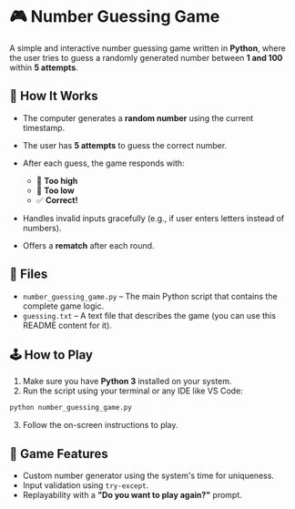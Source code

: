 # 🎮 Number Guessing Game

A simple and interactive number guessing game written in **Python**, where the user tries to guess a randomly generated number between **1 and 100** within **5 attempts**.

## 🚀 How It Works

* The computer generates a **random number** using the current timestamp.
* The user has **5 attempts** to guess the correct number.
* After each guess, the game responds with:

  * 🔼 **Too high**
  * 🔽 **Too low**
  * ✅ **Correct!**
* Handles invalid inputs gracefully (e.g., if user enters letters instead of numbers).
* Offers a **rematch** after each round.

## 📁 Files

* `number_guessing_game.py` – The main Python script that contains the complete game logic.
* `guessing.txt` – A text file that describes the game (you can use this README content for it).

## 🕹️ How to Play

1. Make sure you have **Python 3** installed on your system.
2. Run the script using your terminal or any IDE like VS Code:

```bash
python number_guessing_game.py
```
3. Follow the on-screen instructions to play.

## 📌 Game Features

* Custom number generator using the system's time for uniqueness.
* Input validation using `try-except`.
* Replayability with a **"Do you want to play again?"** prompt.
